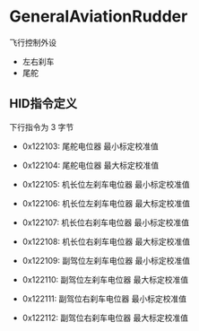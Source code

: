 # GeneralAviationRudder

飞行控制外设

- 左右刹车
- 尾舵


## HID指令定义

下行指令为 3 字节


- 0x122103: 尾舵电位器 最小标定校准值
- 0x122104: 尾舵电位器 最大标定校准值

- 0x122105: 机长位左刹车电位器 最小标定校准值
- 0x122106: 机长位左刹车电位器 最大标定校准值

- 0x122107: 机长位右刹车电位器 最小标定校准值
- 0x122108: 机长位右刹车电位器 最大标定校准值

- 0x122109: 副驾位左刹车电位器 最小标定校准值
- 0x122110: 副驾位左刹车电位器 最大标定校准值

- 0x122111: 副驾位右刹车电位器 最小标定校准值
- 0x122112: 副驾位右刹车电位器 最大标定校准值